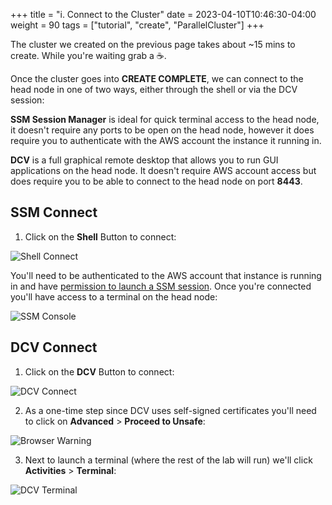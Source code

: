 +++
title = "i. Connect to the Cluster"
date = 2023-04-10T10:46:30-04:00
weight = 90
tags = ["tutorial", "create", "ParallelCluster"]
+++

The cluster we created on the previous page takes about ~15 mins to create. While you're waiting grab a ☕️.

Once the cluster goes into **CREATE COMPLETE**, we can connect to the head node in one of two ways, either through the shell or via the DCV session:

**SSM Session Manager** is ideal for quick terminal access to the head node, it doesn't require any ports to be open on the head node, however it does require you to authenticate with the AWS account the instance it running in.

**DCV** is a full graphical remote desktop that allows you to run GUI applications on the head node. It doesn't require AWS account access but does require you to be able to connect to the head node on port **8443**.

## SSM Connect

1. Click on the **Shell** Button to connect:

![Shell Connect](/images/hpc-aws-parallelcluster-workshop/lab1-pcluster-workshop-09-a-shell-button.png)

You'll need to be authenticated to the AWS account that instance is running in and have [permission to launch a SSM session](https://docs.aws.amazon.com/systems-manager/latest/userguide/getting-started-add-permissions-to-existing-profile.html). Once you're connected you'll have access to a terminal on the head node:

![SSM Console](/images/hpc-aws-parallelcluster-workshop/ssm-console.png)

## DCV Connect

1. Click on the **DCV** Button to connect:

![DCV Connect](/images/hpc-aws-parallelcluster-workshop/lab1-pcluster-workshop-09-a-shell-button.png)

2. As a one-time step since DCV uses self-signed certificates you'll need to click on **Advanced** > **Proceed to Unsafe**:

![Browser Warning](/images/hpc-aws-parallelcluster-workshop/browser-warning.png)

3. Next to launch a terminal (where the rest of the lab will run) we'll click **Activities** > **Terminal**:

![DCV Terminal](/images/hpc-aws-parallelcluster-workshop/dcv-terminal.png)
